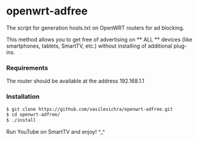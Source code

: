 # openwrt-adfree
The script for generation hosts.txt on OpenWRT routers for ad blocking.

This method allows you to get free of advertising on ** ALL ** devices (like smartphones, tablets, SmartTV, etc.) without  installing of additional plug-ins.

### Requirements
The router should be available at the address 192.168.1.1

### Installation
```sh
$ git clone https://github.com/vasilevichra/openwrt-adfree.git
$ cd openwrt-adfree/
$ ./install
```
Run YouTube on SmartTV and enjoy! ^_^
